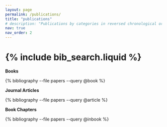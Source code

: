 ```yaml
---
layout: page
permalink: /publications/
title: "publications"
# description: "Publications by categories in reversed chronological order. Generated by jekyll-scholar."
nav: true
nav_order: 2
---
```


# {% include bib_search.liquid %}

<div class="publications">

<b>Books</b>

{% bibliography --file papers --query @book %}

<b>Journal Articles</b>

{% bibliography --file papers --query @article %}

<b>Book Chapters</b>

{% bibliography --file papers --query @inbook %}

</div>
